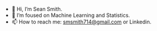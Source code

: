 - 👋 Hi, I’m Sean Smith.
- 👀 I’m foused on Machine Learning and Statistics.
- 📫 How to reach me: smsmith714@gmail.com or Linkedin.

<!---
sms1097/sms1097 is a ✨ special ✨ repository because its `README.md` (this file) appears on your GitHub profile.
You can click the Preview link to take a look at your changes.
--->
